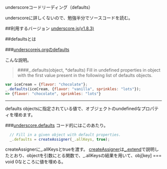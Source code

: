 underscoreコードリーディング（defaults）

underscoreに詳しくないので、勉強半分でソースコードを読む。



##利用するバージョン
[underscore.js(v1.8.3)](https://github.com/jashkenas/underscore/tree/1.8.3)


##defaultsとは


###[underscorejs.orgのdefaults](http://underscorejs.org/#defaults)

こんな説明。
>####_.defaults(object, *defaults) 
Fill in undefined properties in object with the first value present in the following list of defaults objects.


```javascript
var iceCream = {flavor: "chocolate"};
_.defaults(iceCream, {flavor: "vanilla", sprinkles: "lots"});
=> {flavor: "chocolate", sprinkles: "lots"}

```

------------- 

defaults objectsに指定されている値で、オブジェクトのundefinedなプロパティを埋めます。


###[underscore.defaults](https://github.com/jashkenas/underscore/blob/1.8.3/underscore.js#L1055)
コード的にはこのあたり。

```javascript
  // Fill in a given object with default properties.
  _.defaults = createAssigner(_.allKeys, true);
```


createAssignerに_.allKeysとtrueを渡す。
[createAssigner](https://github.com/jashkenas/underscore/blob/1.8.3/underscore.js#L856)は[_.extend](http://qiita.com/ikasumi_wt/items/7fda8945b8912e1405e6)で説明したとおり、objectを引数にとる関数で、_.allKeysの結果を用いて、obj[key] === void 0なところに値を埋める。
